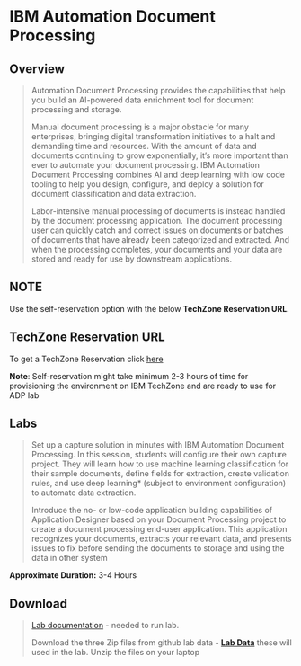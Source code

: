 # IBM Automation Document Processing
## Overview
>  Automation Document Processing provides the capabilities that help you build an AI-powered data enrichment tool for document processing and storage.
>
>  Manual document processing is a major obstacle for many enterprises, bringing digital transformation initiatives to a halt and demanding time and resources. With the amount of data and documents continuing to grow exponentially, it’s more important than ever to automate your document processing. IBM Automation Document Processing combines AI and deep learning with low code tooling to help you design, configure, and deploy a solution for document classification and data extraction.
>
>  Labor-intensive manual processing of documents is instead handled by the document processing application. The document processing user can quickly catch and correct issues on documents or batches of documents that have already been categorized and extracted. And when the processing completes, your documents and your data are stored and ready for use by downstream applications.


## **NOTE**
Use the self-reservation option with the below **TechZone Reservation URL**.

## **TechZone Reservation URL**
To get a TechZone Reservation click <a href="https://techzone.ibm.com/collection/ibm-cloud-pak-for-business-automation-and-digital-labor-jam-in-a-box/environments" target="_blank">here</a>



**Note**: Self-reservation might take minimum 2-3 hours of time for provisioning the environment on IBM TechZone and are ready to use for ADP lab

## Labs
> Set up a capture solution in minutes with IBM Automation Document Processing. In this session, students will configure their own capture project. They will learn how to use machine learning classification for their sample documents, define fields for extraction, create validation rules, and use deep learning* (subject to environment configuration) to automate data extraction. 
> 
> Introduce the no- or low-code application building capabilities of Application Designer based on your Document Processing project to create a document processing end-user application. This application recognizes your documents, extracts your relevant data, and presents issues to fix before sending the documents to storage and using the data in other system


**Approximate Duration:** 3-4 Hours


## Download
> <a href="Lab%20Guide%20-%20Automation%20Document%20Processing%20(ADP).pdf" target="_blank">Lab documentation</a> - needed to run lab.
>  
> Download the three Zip files from github lab data - **<a href="https://github.com/IBM/cp4ba-labs/tree/main/23.0.2/Document%20Processing/Lab%20Data" target="_blank">Lab Data</a>** these will used in the lab.  Unzip the files on your laptop
